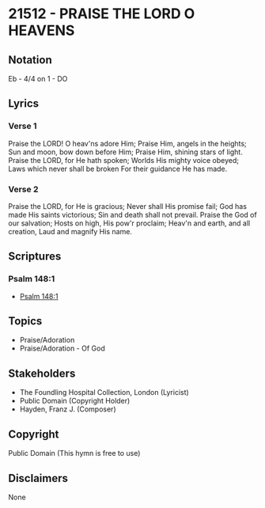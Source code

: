 # 21512 - PRAISE THE LORD O HEAVENS

## Notation

Eb - 4/4 on 1 - DO

## Lyrics

### Verse 1

Praise the LORD! O heav'ns adore Him; Praise Him, angels in the heights; Sun and moon, bow down before Him; Praise Him, shining stars of light. Praise the LORD, for He hath spoken; Worlds His mighty voice obeyed; Laws which never shall be broken For their guidance He has made.

### Verse 2

Praise the LORD, for He is gracious; Never shall His promise fail; God has made His saints victorious; Sin and death shall not prevail. Praise the God of our salvation; Hosts on high, His pow'r proclaim; Heav'n and earth, and all creation, Laud and magnify His name.


## Scriptures

### Psalm 148:1

- [Psalm 148:1](https://www.biblegateway.com/passage/?search=Psalm%20148%3A1)


## Topics

- Praise/Adoration
- Praise/Adoration - Of God

## Stakeholders

- The Foundling Hospital Collection, London (Lyricist)
- Public Domain (Copyright Holder)
- Hayden, Franz J. (Composer)

## Copyright

Public Domain
(This hymn is free to use)

## Disclaimers

None

